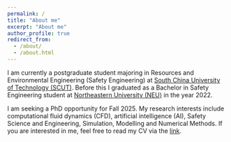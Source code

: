 ```yaml
---
permalink: /
title: "About me"
excerpt: "About me"
author_profile: true
redirect_from: 
  - /about/
  - /about.html
---
```


I am currently a postgraduate student majoring in Resources and Environmental Engineering (Safety Engineering) at [South China University of Technology (SCUT)](https://www.scut.edu.cn/new/). Before this I graduated as a Bachelor in Safety Engineering student at [Northeastern University (NEU)](https://www.neu.edu.cn/) in the year 2022. 

I am seeking a PhD opportunity for Fall 2025. My research interests include computational fluid dynamics (CFD), artificial intelligence (AI), Safety Science and Engineering, Simulation, Modelling and Numerical Methods. If you are interested in me, feel free to read my CV via the [link](../assets/Curriculum_Vitae.pdf).
